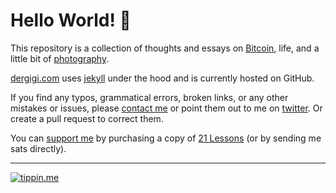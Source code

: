 # Hello World! 👋 

This repository is a collection of thoughts and essays on [Bitcoin](https://dergigi.com/bitcoin/), life, and a little bit of [photography](https://dergigi.com/blog/).

[dergigi.com](https://dergigi.com) uses [jekyll](https://jekyllrb.com/) under the hood and is currently hosted on GitHub.

If you find any typos, grammatical errors, broken links, or any other mistakes or issues, please [contact me](https://dergigi.com/contact/) or point them out to me on [twitter](https://twitter.com/dergigi). Or create a pull request to correct them.

You can [support me](https://dergigi.com/support/) by purchasing a copy of [21 Lessons](https://21lessons.com/) (or by sending me sats directly).

---

[![tippin.me](https://badgen.net/badge/%E2%9A%A1%EF%B8%8Ftippin.me/@dergigi/F0918E)](https://tippin.me/@dergigi)
